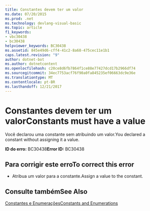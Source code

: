```yaml
---
title: Constantes devem ter um valor
ms.date: 07/20/2015
ms.prod: .net
ms.technology: devlang-visual-basic
ms.topic: article
f1_keywords:
- vbc30438
- bc30438
helpviewer_keywords: BC30438
ms.assetid: 845e49d6-cff4-41c2-8a68-475cec11e1b1
caps.latest.revision: "9"
author: dotnet-bot
ms.author: dotnetcontent
ms.openlocfilehash: c20ce8d6fb7864f1ce88e77427dcd17b2966df74
ms.sourcegitcommit: 34ec7753acf76f90a0fa845235ef06663dc9e36e
ms.translationtype: MT
ms.contentlocale: pt-BR
ms.lasthandoff: 12/21/2017
---
```

# <a name="constants-must-have-a-value"></a><span data-ttu-id="5a47f-102">Constantes devem ter um valor</span><span class="sxs-lookup"><span data-stu-id="5a47f-102">Constants must have a value</span></span>
<span data-ttu-id="5a47f-103">Você declarou uma constante sem atribuindo um valor.</span><span class="sxs-lookup"><span data-stu-id="5a47f-103">You declared a constant without assigning it a value.</span></span>  
  
 <span data-ttu-id="5a47f-104">**ID do erro:** BC30438</span><span class="sxs-lookup"><span data-stu-id="5a47f-104">**Error ID:** BC30438</span></span>  
  
## <a name="to-correct-this-error"></a><span data-ttu-id="5a47f-105">Para corrigir este erro</span><span class="sxs-lookup"><span data-stu-id="5a47f-105">To correct this error</span></span>  
  
-   <span data-ttu-id="5a47f-106">Atribua um valor para a constante.</span><span class="sxs-lookup"><span data-stu-id="5a47f-106">Assign a value to the constant.</span></span>  
  
## <a name="see-also"></a><span data-ttu-id="5a47f-107">Consulte também</span><span class="sxs-lookup"><span data-stu-id="5a47f-107">See Also</span></span>  
   
 [<span data-ttu-id="5a47f-108">Constantes e Enumerações</span><span class="sxs-lookup"><span data-stu-id="5a47f-108">Constants and Enumerations</span></span>](../../visual-basic/language-reference/constants-and-enumerations.md)
